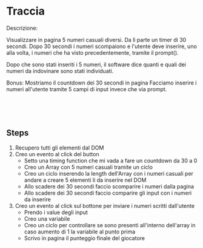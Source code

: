 # Traccia

Descrizione:

Visualizzare in pagina 5 numeri casuali diversi. Da lì parte un timer di 30 secondi.
Dopo 30 secondi i numeri scompaiono e l'utente deve inserire, uno alla volta, i numeri che ha visto precedentemente, tramite il prompt().

Dopo che sono stati inseriti i 5 numeri, il software dice quanti e quali dei numeri da indovinare sono stati individuati.

Bonus:
Mostriamo il countdown dei 30 secondi in pagina
Facciamo inserire i numeri all'utente tramite 5 campi di input invece che via prompt.

<br>
<br>
<br>

## Steps

1. Recupero tutti gli elementi dal DOM
2. Creo un evento al click del button
   - Setto una timing function che mi vada a fare un countdown da 30 a 0
   - Creo un Array con 5 numeri casuali tramite un ciclo
   - Creo un ciclo inserendo la length dell'Array con i numeri casuali per andare a creare 5 elementi li da inserire nel DOM
   - Allo scadere dei 30 secondi faccio scomparire i numeri dalla pagina
   - Allo scadere dei 30 secondi faccio comparire gli input con i numeri da inserire
3. Creo un evento al click sul bottone per inviare i numeri scritti dall'utente
   - Prendo i value degli input
   - Creo una variabile
   - Creo un ciclo per controllare se sono presenti all'interno dell'array in caso aumento di 1 la variabile al punto prima
   - Scrivo in pagina il punteggio finale del giocatore

